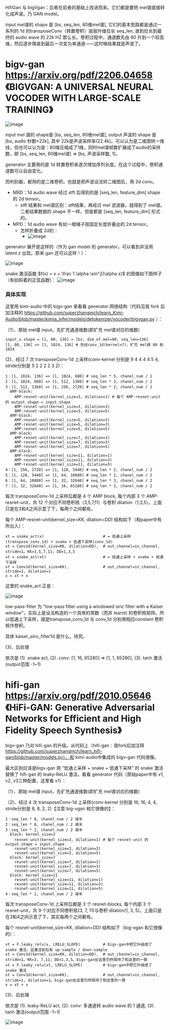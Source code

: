 HifiGan 与 bigVgan：后者在前者的基础上改进而来。它们都是要把 mel谱直接转化成声波。乃 GAN model。

input mel谱的 shape 是 [bs, seq_len, 80维mel谱], 它们的基本思路都是通过一系列的 1d 的transposeConv（转置卷积）层层升维拉长 seq_len, 直到拉长到最终的 audio wave 的 22k HZ 那么长。卷积过程中，通道数先由 80 升到一个较高维，然后逐步降直到最后一次变为单通道——这时候结果就是声波了。

# bigv-gan https://arxiv.org/pdf/2206.04658 《BIGVGAN: A UNIVERSAL NEURAL VOCODER WITH LARGE-SCALE TRAINING》

![image](https://github.com/user-attachments/assets/8552b6be-7d26-4c9a-91f3-569d744dc1dd)

input mel 谱的 shape是 [bs, seq_len, 80维mel谱], output 声波的 shape 是 [bs, audio 秒数*22k], 其中 22k是声波采样率(22.4k)。可以认为是二维图转一维线，但也可以认为是：80维压缩成了1维，同时mel谱帧数扩展成了audio的采样数，即 [bs, seq_len, 80维mel谱]  => [bs, 声波采样数, 1]。

generator 主要用的是 1d 转置卷积来逐次增加序列长度。在这个过程中，卷积通道数可以自由变化。

而判别器，都用的是二维卷积。也就是把声波设法转二维图后，用 2d conv。
- MRD：1d audio wave 经过 stft 后得到的是 [seq_len, feature_dim] shape 的 2d tensor。
  - stft 结果和 mel谱区别：stft结果，再经过 mel 滤波器，就得到了 mel谱。二者结果数据的 shape 不一样，但是都是 [seq_len, feature_dim] 形式的。
- MPD：1d audio wave 有如一根绳子按固定长度折叠出的 2d tensor。
  - 怎样折叠成 2d的：
    - ![image](https://github.com/user-attachments/assets/7750997c-104c-4bd9-b619-aaca04c6b148)

generator 展开是这样的（作为 gan model 的 generator，可以看到并没用 latent z 出现。原来 gan 还可以这样！）：

![image](https://github.com/user-attachments/assets/f94f60f4-a9fa-4b7f-8b55-79ac2bff7789)

snake 激活函数 $f(x) = x + \frac 1 \alpha \sin^2(\alpha x)$ 的图像如下图样子（有如斜着的正弦函数)：
![image](https://github.com/user-attachments/assets/1af63980-0740-4495-85f7-52e7c9e97d25)

### 具体实现

这里用 kimi-audio 中的 bigv-gan 来看看 generator 网络结构（代码见我 fork 后加注释的 https://github.com/superzhangmch/learn_Kimi-Audio/blob/master/kimia_infer/models/detokenizer/vocoder/bigvgan.py ）：

（1）、原始 mel谱 input，先扩充通道维数(即扩充 mel谱对应的维数)

```
input_x.shape = [1, 80, 136] = [bs, dim_of_mel=80, seq_len=136]
[1, 80, 136] => [1, 1024, 136] # 先经conv_1d(kernel=7)，扩充 mel维 80 到 1024  
```

(2)、经过 7 次 transposeConv-1d 上采样(conv-kernel 分别是 9 4 4 4 4 5 4, stride分别是 5 2 2 2 2 3 2)：
```
1：[1, 1024, 136] => [1, 1024, 680] # seq_len * 5, chanel_num / 1
2：[1, 1024, 680] => [1, 512, 1360] # seq_len * 2, chanel_num / 2
3：[1, 512, 1360] => [1, 256, 2720] # seq_len * 2, chanel_num / 2
  AMP-block:
    AMP-resnet-unit(kernel_size=3, dilation=1) # 每个 AMP-resnet-unit 的 output.shape = input.shape
    AMP-resnet-unit(kernel_size=3, dilation=3)
    AMP-resnet-unit(kernel_size=3, dilation=5)
  AMP-block:
    AMP-resnet-unit(kernel_size=5, dilation=1)
    AMP-resnet-unit(kernel_size=5, dilation=3)
    AMP-resnet-unit(kernel_size=5, dilation=5)
  AMP-block:
    AMP-resnet-unit(kernel_size=7, dilation=1)
    AMP-resnet-unit(kernel_size=7, dilation=3)
    AMP-resnet-unit(kernel_size=7, dilation=5)
  AMP-block:
    AMP-resnet-unit(kernel_size=11, dilation=1)
    AMP-resnet-unit(kernel_size=11, dilation=3)
    AMP-resnet-unit(kernel_size=11, dilation=5)
4：[1, 256, 2720] => [1, 128, 5440] # seq_len * 2, chanel_num / 2
5：[1, 128, 5440] => [1, 64, 10880] # seq_len * 2, chanel_num / 2
6：[1, 64, 10880] => [1, 32, 32640] # seq_len * 3, chanel_num / 2
7：[1, 32, 32640] => [1, 16, 65280] # seq_len * 2, chanel_num / 2
```

每次 transposeConv-1d 上采样后都是 4 个 AMP block, 每个内部 3 个 AMP-resnet-unit，共 12 个对应不同卷积核（3,5,7,11）与卷积 dilation（1,3,5）。上面只是在3和4之间示意了下，每两个之间都有。

每个 AMP-resnet-unit(kernel_size=KK, dilation=DD) 结构如下（和paper中有所出入）：

```
xt = snake_act(x)                          # = 低通上采样(transpose_conv_1d) + snake + 低通下采样(conv_1d)
xt = Conv1d(kernel_size=KK, dilation=DD),  # out_channel=in_channel, stride=1。KK=3,5,7,11; DD=1,3,5
xt = snake_act(xt)                         # = 低通上采样 + snake + 低通下采样
xt = Conv1d(kernel_size=KK),               # out_channel=in_channel, stride=1, dilation=1
x = xt + x
```
这里的 snake_act 正是：

![image](https://github.com/user-attachments/assets/fb5a47c2-2824-4d6e-924a-f2cad6d32c38)

low-pass-filter 为 "low-pass filter using a windowed sinc filter with a Kaiser window"，实际上是设法构造的一个具体的常数（而非 learnt) 的卷积核矩阵。所以低通上下采样，就是transpose_conv_1d 与 conv_1d 分别用相应constant 卷积核作卷积。

具体 kaiser_sinc_filter1d 是什么，待究。

(3)、后处理

依次是 (1). snake act,  (2). conv: [1, 16, 65280] => [1, 1, 65280],  (3). tanh 激活(output范围 -1~1)

# hifi-gan https://arxiv.org/pdf/2010.05646 《HiFi-GAN: Generative Adversarial Networks for Efficient and High Fidelity Speech Synthesis》

bigv-gan 乃对 hifi-gan 的升级。从代码上（hifi-gan：我fork后加注释 https://github.com/superzhangmch/learn_hifi-gan/blob/master/models.py），和 kimi-audio中集成的 bigv-gan 代码很像。

最大区别应该是bigv-gan 用 ”低通上采样 + snake + 低通下采样“ 的 snake 激活替换了 hifi-gan 的  leaky-ReLU 激活。看看 generator 代码（原始paper中有 v1, v2, v3三种配置，这里看 v1）：

（1）、原始 mel谱 input，先扩充通道维数(即扩充 mel谱对应的维数)

（2)、经过 4 次 transposeConv-1d 上采样(conv-kernel 分别是 16, 16, 4, 4, stride分别是 8,  8, 2, 2)【注意 big-vgan 和它很像的】：
```
1：seq_len * 8, chanel_num / 2 减半
2：seq_len * 8, chanel_num / 2 减半
3：seq_len * 2, chanel_num / 2 减半
  block: kernel_size=3
    resnet-unit(kernel_size=3, dilation=1) # 每个 resnet-unit 的 output.shape = input.shape
    resnet-unit(kernel_size=3, dilation=3)
    resnet-unit(kernel_size=3, dilation=5)
  block: kernel_size=7
    resnet-unit(kernel_size=7, dilation=1)
    resnet-unit(kernel_size=7, dilation=3)
    resnet-unit(kernel_size=7, dilation=5)
  block: kernel_size=11
    resnet-unit(kernel_size=11, dilation=1)
    resnet-unit(kernel_size=11, dilation=3)
    resnet-unit(kernel_size=11, dilation=5)
4：seq_len * 2, chanel_num / 2 减半
```

每次 transposeConv-1d 上采样后都是 3 个 resnet-blocks, 每个内部 3 个 resnet-unit，共 9 个对应不同卷积核(3, 7, 11)与卷积 dilation(1, 3, 5)。上面只是在3和4之间示意了下，其实每两个之间都有。

每个 resnet-unit(kernel_size=KK, dilation=DD) 结构如下（big-vgan 和它很像的）：

```
xt = F.leaky_relu(x, LRELU_SLOPE)          # bigv-gan中把它升级成了 snake 激活，且激活前后有 up-sample / down-sample
xt = Conv1d(kernel_size=KK, dilation=DD),  # out_channel=in_channel, stride=1。KK=3, 7,11; DD=1,3,5。bigv-gan在这里仍然保持了和这里的一致
xt = F.leaky_relu(xt, LRELU_SLOPE)         # bigv-gan中把它升级成了 snake 激活
xt = Conv1d(kernel_size=KK),               # out_channel=in_channel, stride=1, dilation=1。bigv-gan在这里仍然保持了和这里的一致
x = xt + x
```

(3)、后处理

依次是 (1). leaky-ReLU act,  (2). conv: 多通道转 audio wave 的 1 通道,  (3). tanh 激活(output范围 -1~1)

![image](https://github.com/user-attachments/assets/0fb67f42-c690-451b-8023-3f7c82a62f9d)
